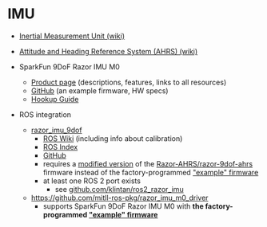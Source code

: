 # IMU

* [Inertial Measurement Unit (wiki)](https://en.wikipedia.org/wiki/Inertial_measurement_unit)

* [Attitude and Heading Reference System (AHRS) (wiki)](https://en.wikipedia.org/wiki/Attitude_and_heading_reference_system)

* SparkFun 9DoF Razor IMU M0
	* [Product page][sparkfun-sen-14001] (descriptions, features, links to all resources)
	* [GitHub][sparkfun-sen-14001-gh] (an example firmware, HW specs)
	* [Hookup Guide][sparkfun-sen-14001-hookup-guide]

* ROS integration
	* [razor_imu_9dof][razor_imu_9dof-gh]
		* [ROS Wiki][razor_imu_9dof-ros-wiki] (including info about calibration)
		* [ROS Index][razor_imu_9dof-ros-index-kinetic]
		* [GitHub][razor_imu_9dof-gh]
		* requires a [modified version][razor-9dof-ahrs-modified] of the [Razor-AHRS/razor-9dof-ahrs][razor-9dof-ahrs]
		  firmware instead of the factory-programmed ["example" firmware][sparkfun-sen-14001-gh]
		* at least one ROS 2 port exists
			* see [github.com/klintan/ros2_razor_imu](https://github.com/klintan/ros2_razor_imu)
	* https://github.com/mitll-ros-pkg/razor_imu_m0_driver
		* supports SparkFun 9DoF Razor IMU M0 with **the
		  factory-programmed ["example" firmware][sparkfun-sen-14001-gh]**

[imu]: https://en.wikipedia.org/wiki/Inertial_measurement_unit

[ahrs]: https://en.wikipedia.org/wiki/Attitude_and_heading_reference_system

[sparkfun-sen-14001]: https://www.sparkfun.com/products/retired/14001

[sparkfun-sen-14001-gh]: https://github.com/sparkfun/9DOF_Razor_IMU

[sparkfun-sen-14001-hookup-guide]: https://learn.sparkfun.com/tutorials/9dof-razor-imu-m0-hookup-guide

[razor_imu_9dof-gh]: https://github.com/ENSTABretagneRobotics/razor_imu_9dof/tree/indigo-devel

[razor_imu_9dof-ros-wiki]: https://wiki.ros.org/razor_imu_9dof

[razor_imu_9dof-ros-index-kinetic]: https://index.ros.org/p/razor_imu_9dof/github-ENSTABretagneRobotics-razor_imu_9dof/#kinetic

[razor-9dof-ahrs-modified]: https://github.com/lebarsfa/razor-9dof-ahrs

[razor-9dof-ahrs]: https://github.com/Razor-AHRS/razor-9dof-ahrs
